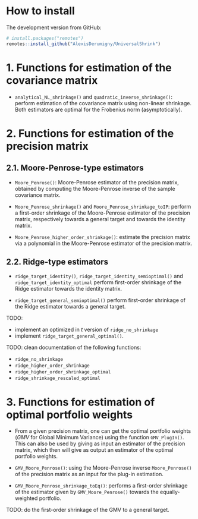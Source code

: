 # How to install

The development version from GitHub:

``` r
# install.packages("remotes")
remotes::install_github("AlexisDerumigny/UniversalShrink")
```


# 1. Functions for estimation of the covariance matrix


- `analytical_NL_shrinkage()` and `quadratic_inverse_shrinkage()`: perform
  estimation of the covariance matrix using non-linear shrinkage. Both estimators
  are optimal for the Frobenius norm (asymptotically).



# 2. Functions for estimation of the precision matrix


## 2.1. Moore-Penrose-type estimators

- `Moore_Penrose()`: Moore-Penrose estimator of the precision matrix, obtained
  by computing the Moore-Penrose inverse of the sample covariance matrix.

- `Moore_Penrose_shrinkage()` and `Moore_Penrose_shrinkage_toIP`: perform a
  first-order shrinkage of the Moore-Penrose estimator of the precision matrix,
  respectively towards a general target and towards the identity matrix.
  
- `Moore_Penrose_higher_order_shrinkage()`: estimate the precision matrix via
  a polynomial in the Moore-Penrose estimator of the precision matrix.


## 2.2. Ridge-type estimators

- `ridge_target_identity()`, `ridge_target_identity_semioptimal()` and 
  `ridge_target_identity_optimal` perform first-order shrinkage of the Ridge
  estimator towards the identity matrix.
  
- `ridge_target_general_semioptimal()` perform first-order shrinkage of the Ridge
  estimator towards a general target.
  
TODO: 
- implement an optimized in $t$ version of `ridge_no_shrinkage`
- implement `ridge_target_general_optimal()`.

TODO: clean documentation of the following functions:
- `ridge_no_shrinkage`
- `ridge_higher_order_shrinkage`
- `ridge_higher_order_shrinkage_optimal`
- `ridge_shrinkage_rescaled_optimal`



# 3. Functions for estimation of optimal portfolio weights


- From a given precision matrix, one can get the optimal portfolio weights
  (*GMV* for Global Minimum Variance) using the function `GMV_PlugIn()`. This can
  also be used by giving as input an estimator of the precision matrix,
  which then will give as output an estimator of the optimal portfolio weights.

- `GMV_Moore_Penrose()`: using the Moore-Penrose inverse `Moore_Penrose()` of
  the precision matrix as an input for the plug-in estimation.

- `GMV_Moore_Penrose_shrinkage_toEq()`: performs a first-order shrinkage of the
  estimator given by `GMV_Moore_Penrose()` towards the equally-weighted portfolio.

TODO: do the first-order shrinkage of the GMV to a general target.


